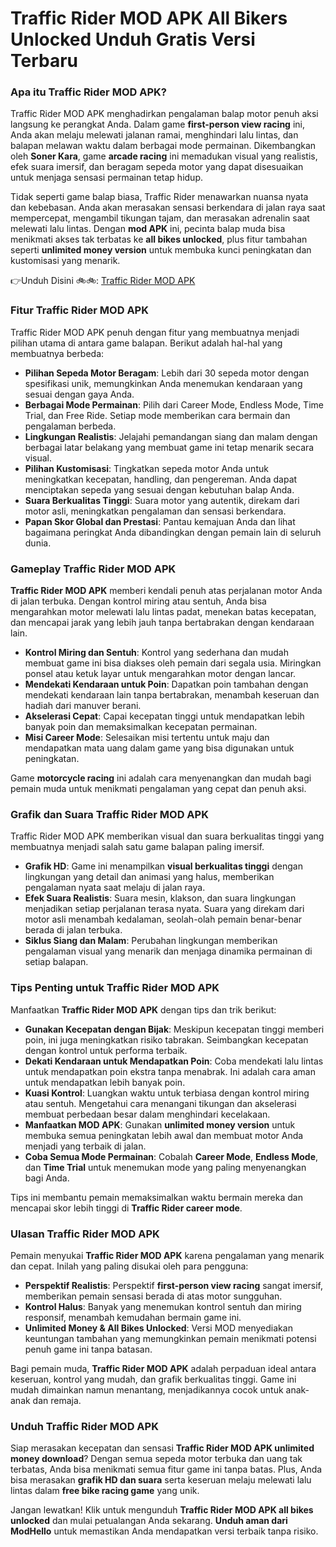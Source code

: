 # Traffic Rider MOD APK All Bikers Unlocked Unduh Gratis Versi Terbaru 

### Apa itu Traffic Rider MOD APK?

Traffic Rider MOD APK menghadirkan pengalaman balap motor penuh aksi langsung ke perangkat Anda. Dalam game **first-person view racing** ini, Anda akan melaju melewati jalanan ramai, menghindari lalu lintas, dan balapan melawan waktu dalam berbagai mode permainan. Dikembangkan oleh **Soner Kara**, game **arcade racing** ini memadukan visual yang realistis, efek suara imersif, dan beragam sepeda motor yang dapat disesuaikan untuk menjaga sensasi permainan tetap hidup.

Tidak seperti game balap biasa, Traffic Rider menawarkan nuansa nyata dan kebebasan. Anda akan merasakan sensasi berkendara di jalan raya saat mempercepat, mengambil tikungan tajam, dan merasakan adrenalin saat melewati lalu lintas. Dengan **mod APK** ini, pecinta balap muda bisa menikmati akses tak terbatas ke **all bikes unlocked**, plus fitur tambahan seperti **unlimited money version** untuk membuka kunci peningkatan dan kustomisasi yang menarik.

👉Unduh Disini 🚲🚲: [Traffic Rider MOD APK](https://modhello.com/traffic-rider/)

### Fitur Traffic Rider MOD APK

Traffic Rider MOD APK penuh dengan fitur yang membuatnya menjadi pilihan utama di antara game balapan. Berikut adalah hal-hal yang membuatnya berbeda:

- **Pilihan Sepeda Motor Beragam**: Lebih dari 30 sepeda motor dengan spesifikasi unik, memungkinkan Anda menemukan kendaraan yang sesuai dengan gaya Anda.
- **Berbagai Mode Permainan**: Pilih dari Career Mode, Endless Mode, Time Trial, dan Free Ride. Setiap mode memberikan cara bermain dan pengalaman berbeda.
- **Lingkungan Realistis**: Jelajahi pemandangan siang dan malam dengan berbagai latar belakang yang membuat game ini tetap menarik secara visual.
- **Pilihan Kustomisasi**: Tingkatkan sepeda motor Anda untuk meningkatkan kecepatan, handling, dan pengereman. Anda dapat menciptakan sepeda yang sesuai dengan kebutuhan balap Anda.
- **Suara Berkualitas Tinggi**: Suara motor yang autentik, direkam dari motor asli, meningkatkan pengalaman dan sensasi berkendara.
- **Papan Skor Global dan Prestasi**: Pantau kemajuan Anda dan lihat bagaimana peringkat Anda dibandingkan dengan pemain lain di seluruh dunia.

### Gameplay Traffic Rider MOD APK

**Traffic Rider MOD APK** memberi kendali penuh atas perjalanan motor Anda di jalan terbuka. Dengan kontrol miring atau sentuh, Anda bisa mengarahkan motor melewati lalu lintas padat, menekan batas kecepatan, dan mencapai jarak yang lebih jauh tanpa bertabrakan dengan kendaraan lain.

- **Kontrol Miring dan Sentuh**: Kontrol yang sederhana dan mudah membuat game ini bisa diakses oleh pemain dari segala usia. Miringkan ponsel atau ketuk layar untuk mengarahkan motor dengan lancar.
- **Mendekati Kendaraan untuk Poin**: Dapatkan poin tambahan dengan mendekati kendaraan lain tanpa bertabrakan, menambah keseruan dan hadiah dari manuver berani.
- **Akselerasi Cepat**: Capai kecepatan tinggi untuk mendapatkan lebih banyak poin dan memaksimalkan kecepatan permainan.
- **Misi Career Mode**: Selesaikan misi tertentu untuk maju dan mendapatkan mata uang dalam game yang bisa digunakan untuk peningkatan.

Game **motorcycle racing** ini adalah cara menyenangkan dan mudah bagi pemain muda untuk menikmati pengalaman yang cepat dan penuh aksi.

### Grafik dan Suara Traffic Rider MOD APK

Traffic Rider MOD APK memberikan visual dan suara berkualitas tinggi yang membuatnya menjadi salah satu game balapan paling imersif.

- **Grafik HD**: Game ini menampilkan **visual berkualitas tinggi** dengan lingkungan yang detail dan animasi yang halus, memberikan pengalaman nyata saat melaju di jalan raya.
- **Efek Suara Realistis**: Suara mesin, klakson, dan suara lingkungan menjadikan setiap perjalanan terasa nyata. Suara yang direkam dari motor asli menambah kedalaman, seolah-olah pemain benar-benar berada di jalan terbuka.
- **Siklus Siang dan Malam**: Perubahan lingkungan memberikan pengalaman visual yang menarik dan menjaga dinamika permainan di setiap balapan.

### Tips Penting untuk Traffic Rider MOD APK

Manfaatkan **Traffic Rider MOD APK** dengan tips dan trik berikut:

- **Gunakan Kecepatan dengan Bijak**: Meskipun kecepatan tinggi memberi poin, ini juga meningkatkan risiko tabrakan. Seimbangkan kecepatan dengan kontrol untuk performa terbaik.
- **Dekati Kendaraan untuk Mendapatkan Poin**: Coba mendekati lalu lintas untuk mendapatkan poin ekstra tanpa menabrak. Ini adalah cara aman untuk mendapatkan lebih banyak poin.
- **Kuasi Kontrol**: Luangkan waktu untuk terbiasa dengan kontrol miring atau sentuh. Mengetahui cara menangani tikungan dan akselerasi membuat perbedaan besar dalam menghindari kecelakaan.
- **Manfaatkan MOD APK**: Gunakan **unlimited money version** untuk membuka semua peningkatan lebih awal dan membuat motor Anda menjadi yang terbaik di jalan.
- **Coba Semua Mode Permainan**: Cobalah **Career Mode**, **Endless Mode**, dan **Time Trial** untuk menemukan mode yang paling menyenangkan bagi Anda.

Tips ini membantu pemain memaksimalkan waktu bermain mereka dan mencapai skor lebih tinggi di **Traffic Rider career mode**.

### Ulasan Traffic Rider MOD APK

Pemain menyukai **Traffic Rider MOD APK** karena pengalaman yang menarik dan cepat. Inilah yang paling disukai oleh para pengguna:

- **Perspektif Realistis**: Perspektif **first-person view racing** sangat imersif, memberikan pemain sensasi berada di atas motor sungguhan.
- **Kontrol Halus**: Banyak yang menemukan kontrol sentuh dan miring responsif, menambah kemudahan bermain game ini.
- **Unlimited Money & All Bikes Unlocked**: Versi MOD menyediakan keuntungan tambahan yang memungkinkan pemain menikmati potensi penuh game ini tanpa batasan.

Bagi pemain muda, **Traffic Rider MOD APK** adalah perpaduan ideal antara keseruan, kontrol yang mudah, dan grafik berkualitas tinggi. Game ini mudah dimainkan namun menantang, menjadikannya cocok untuk anak-anak dan remaja.

### Unduh Traffic Rider MOD APK

Siap merasakan kecepatan dan sensasi **Traffic Rider MOD APK unlimited money download**? Dengan semua sepeda motor terbuka dan uang tak terbatas, Anda bisa menikmati semua fitur game ini tanpa batas. Plus, Anda bisa merasakan **grafik HD dan suara** serta keseruan melaju melewati lalu lintas dalam **free bike racing game** yang unik.

Jangan lewatkan! Klik untuk mengunduh **Traffic Rider MOD APK all bikes unlocked** dan mulai petualangan Anda sekarang. **Unduh aman dari ModHello** untuk memastikan Anda mendapatkan versi terbaik tanpa risiko.
